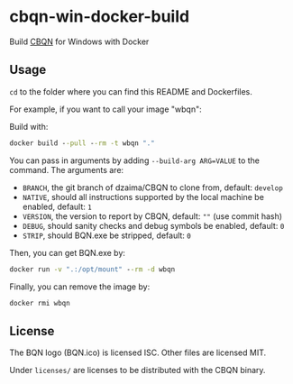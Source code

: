 # cbqn-win-docker-build
Build [CBQN](https://github.com/dzaima/CBQN) for Windows with Docker

## Usage
`cd` to the folder where you can find this README and Dockerfiles. 

For example, if you want to call your image "wbqn":

Build with:
```bat
docker build --pull --rm -t wbqn "."
```
You can pass in arguments by adding `--build-arg ARG=VALUE` to the command. The arguments are:
- `BRANCH`, the git branch of dzaima/CBQN to clone from, default: `develop`
- `NATIVE`, should all instructions supported by the local machine be enabled, default: `1`
- `VERSION`, the version to report by CBQN, default: `""` (use commit hash)
- `DEBUG`, should sanity checks and debug symbols be enabled, default: `0`
- `STRIP`, should BQN.exe be stripped, default: `0`

Then, you can get BQN.exe by:
```bat
docker run -v ".:/opt/mount" --rm -d wbqn
```

Finally, you can remove the image by:
```bat
docker rmi wbqn
```

## License
The BQN logo (BQN.ico) is licensed ISC. Other files are licensed MIT.  

Under `licenses/` are licenses to be distributed with the CBQN binary.